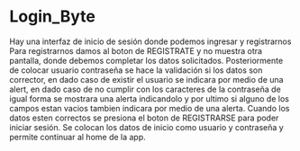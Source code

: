 # Login_Byte
Hay una interfaz de inicio de sesión donde podemos ingresar y registrarnos
Para registrarnos damos al boton de REGISTRATE y no muestra otra pantalla, donde debemos completar los datos solicitados.
Posteriormente de colocar usuario contraseña se hace la validación si los datos son corrector, en dado caso de existir el usuario se indicara por medio de una alert, en dado caso de no cumplir con los caracteres de la contraseña de igual forma se mostrara una alerta indicandolo y por ultimo si alguno de los campos estan vacios tambien indicara por medio de una alerta.
Cuando los datos esten correctos se presiona el boton de REGISTRARSE para poder iniciar sesión.
Se colocan los datos de inicio como usuario y contraseña y permite continuar al home de la app.
